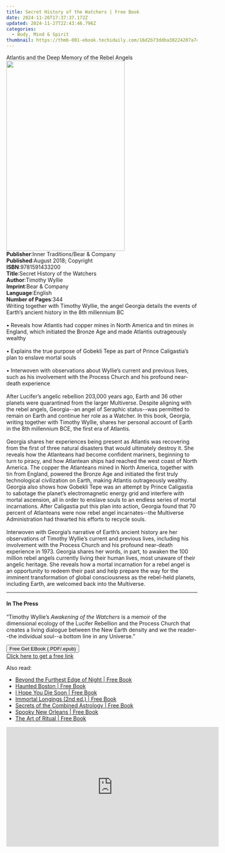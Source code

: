 ```yaml
---
title: Secret History of the Watchers | Free Book
date: 2024-11-26T17:37:37.172Z
updated: 2024-11-27T22:43:46.796Z
categories:
  - Body, Mind & Spirit
thumbnail: https://thmb-001-ebook.techidaily.com/16d2b73ddba30224207a745d6ee2131182a5f7fd5b9cf89dcc2d85b64044e04d.jpg
---
```

<main id="book-container">
  <div class="flex flex-col">
    <div class="book-brief flex-1 py-6 px-4 sm:p-6 md:py-10 md:px-8">
      <!-- brief-->
      <div class="book-brief-main">
        Atlantis and the Deep Memory of the Rebel Angels
      </div>
    </div>
    <div
      class="book-meta-info flex-1 grid gap-4 col-start-1 col-end-3 row-start-1 sm:mb-6 sm:grid-cols-4 lg:gap-6 lg:col-start-2 lg:row-end-6 lg:row-span-6 lg:mb-0"
    >
      <div
        class="book-meta-info-left place-content-center mt-4 p-4 text-sm leading-6 col-start-2 col-span-2 dark:text-slate-400"
      >
        <img
          class="w-full h-500 object-cover rounded-lg sm:h-255 sm:col-span-2 lg:col-span-full"
          src="https://img-001-ebook.techidaily.com/17cadd098f71e801e28373f06d90fd1e61d93167dc1b34d5a00cffb4f021ccd9.jpg"
          alt=""
          width="312"
          height="500"
        />
      </div>
      <div
        class="book-meta-info-right mt-2 col-start-1 row-start-2 col-span-3 self-center"
      >
        <!-- meta data  -->
        <div class="flex flex-col px-4 md:px-8">
          <div class="flex-1">
            <strong>Publisher</strong>:<span class="px-2"
              >Inner Traditions/Bear &amp; Company</span
            >
          </div>
          <div class="flex-1">
            <strong>Published</strong>:<span class="px-2"
              >August 2018; Copyright</span
            >
          </div>
          <div class="flex-1">
            <strong>ISBN</strong>:<span class="px-2">9781591433200</span>
          </div>
          <div class="flex-1">
            <strong>Title</strong>:<span class="px-2"
              >Secret History of the Watchers</span
            >
          </div>
          <div class="flex-1">
            <strong>Author</strong>:<span class="px-2">Timothy Wyllie</span>
          </div>
          <div class="flex-1">
            <strong>Imprint</strong>:<span class="px-2"
              >Bear &amp; Company</span
            >
          </div>
          <div class="flex-1">
            <strong>Language</strong>:<span class="px-2">English</span>
          </div>
          <div class="flex-1">
            <strong>Number of Pages</strong>:<span class="px-2">344</span>
          </div>
        </div>
      </div>
    </div>
    <div class="book-description flex-1 py-6 px-4 sm:p-6 md:py-10 md:px-8">
      <div class="book-description-main">
        <div accordion-content="" id="description">
          Writing together with Timothy Wyllie, the angel Georgia details the
          events of Earth’s ancient history in the 8th millennium BC
          <br /><br />• Reveals how Atlantis had copper mines in North America
          and tin mines in England, which initiated the Bronze Age and made
          Atlantis outrageously wealthy <br /><br />• Explains the true purpose
          of Gobekli Tepe as part of Prince Caligastia’s plan to enslave mortal
          souls <br /><br />• Interwoven with observations about Wyllie’s
          current and previous lives, such as his involvement with the Process
          Church and his profound near-death experience <br /><br />After
          Lucifer’s angelic rebellion 203,000 years ago, Earth and 36 other
          planets were quarantined from the larger Multiverse. Despite aligning
          with the rebel angels, Georgia--an angel of Seraphic status--was
          permitted to remain on Earth and continue her role as a Watcher. In
          this book, Georgia, writing together with Timothy Wyllie, shares her
          personal account of Earth in the 8th millennium BCE, the first era of
          Atlantis. <br /><br />Georgia shares her experiences being present as
          Atlantis was recovering from the first of three natural disasters that
          would ultimately destroy it. She reveals how the Atlanteans had become
          confident mariners, beginning to turn to piracy, and how Atlantean
          ships had reached the west coast of North America. The copper the
          Atlanteans mined in North America, together with tin from England,
          powered the Bronze Age and initiated the first truly technological
          civilization on Earth, making Atlantis outrageously wealthy. Georgia
          also shows how Gobekli Tepe was an attempt by Prince Caligastia to
          sabotage the planet’s electromagnetic energy grid and interfere with
          mortal ascension, all in order to enslave souls to an endless series
          of mortal incarnations. After Caligastia put this plan into action,
          Georgia found that 70 percent of Atlanteans were now rebel angel
          incarnates--the Multiverse Administration had thwarted his efforts to
          recycle souls. <br /><br />Interwoven with Georgia’s narrative of
          Earth’s ancient history are her observations of Timothy Wyllie’s
          current and previous lives, including his involvement with the Process
          Church and his profound near-death experience in 1973. Georgia shares
          her words, in part, to awaken the 100 million rebel angels currently
          living their human lives, most unaware of their angelic heritage. She
          reveals how a mortal incarnation for a rebel angel is an opportunity
          to redeem their past and help prepare the way for the imminent
          transformation of global consciousness as the rebel-held planets,
          including Earth, are welcomed back into the Multiverse.
        </div>
        <div class="accordion-fader"></div>
      </div>
    </div>
    <div class="book-excerpts flex-1 py-6 px-4 sm:p-6 md:py-10 md:px-8">
      <!-- excerpts-->
      <div class="book-excerpts-main">
        <hr />
        <h4 class="placeholder placeholder-heading">
          <span>In The Press</span>
        </h4>
        <p>
          “Timothy Wyllie’s <i>Awakening of the Watchers</i> is a memoir of the
          dimensional ecology of the Lucifer Rebellion and the Process Church
          that creates a living dialogue between the New Earth density and we
          the reader--the individual soul--a bottom line in any Universe.”
        </p>
      </div>
    </div>
    <div
      class="book-about-author flex-1 py-6 px-4 sm:p-6 md:py-10 md:px-8"
    ></div>
    <div class="book-free-get flex-1 py-6 px-4 sm:p-6 md:py-10 md:px-8">
      <button
        id="btn-free-get"
        class="bg-blue-500 hover:bg-blue-700 text-white font-bold py-2 px-4 rounded"
      >
        Free Get EBook (.PDF/.epub)
      </button>
      <div id="countdown-display" class="px-2 text-lg mt-2"></div>
      <a
        id="free-link"
        class="hidden bg-blue-500 hover:bg-blue-700 text-white font-bold py-2 px-4 rounded"
        href="https://www.ebooks.com/en-us/book/95917948/secret-history-of-the-watchers/timothy-wyllie/"
        target="_blank"
        >Click here to get a free link</a
      >
    </div>
    <script>
      let countdownTime = 0;
      let countdownInterval = null;
      document
        .getElementById('btn-free-get')
        .addEventListener('click', startCountdown);
      function startCountdown() {
        countdownTime = new Date().getTime() + 60000 * 3;
        countdownInterval = setInterval(updateCountdown, 1000);
        document.getElementById('btn-free-get').disabled = true;
        document
          .getElementById('btn-free-get')
          .classList.add('bg-gray-500', 'cursor-not-allowed');
      }
      function updateCountdown() {
        let currentTime = new Date().getTime();
        let timeLeft = countdownTime - currentTime;
        let secondsLeft = Math.floor(timeLeft / 1000);
        document.getElementById('countdown-display').innerHTML =
          `Remaining time: ${secondsLeft} seconds.`;
        if (secondsLeft <= 0) {
          clearInterval(countdownInterval);
          document.getElementById('btn-free-get').classList.add('hidden');
          document.getElementById('free-link').classList.remove('hidden');
          document.getElementById('countdown-display').innerHTML = '';
        }
      }
    </script>
  </div>
</main>

<ins class="adsbygoogle"
      style="display:block"
      data-ad-client="ca-pub-7571918770474297"
      data-ad-slot="8358498916"
      data-ad-format="auto"
      data-full-width-responsive="true"></ins>
    

<span class="atpl-alsoreadstyle">Also read:</span>
<div><ul>
<li><a href="https://novels-ebooks.techidaily.com/2562565-9781785352966-beyond-the-furthest-edge-of-night/"><u>Beyond the Furthest Edge of Night | Free Book</u></a></li>
<li><a href="https://novels-ebooks.techidaily.com/2562398-9781493024933-haunted-boston/"><u>Haunted Boston | Free Book</u></a></li>
<li><a href="https://novels-ebooks.techidaily.com/2551349-9781626256484-i-hope-you-die-soon/"><u>I Hope You Die Soon | Free Book</u></a></li>
<li><a href="https://novels-ebooks.techidaily.com/2551262-9781845408077-immortal-longings-2nd-ed/"><u>Immortal Longings (2nd ed.) | Free Book</u></a></li>
<li><a href="https://novels-ebooks.techidaily.com/2562572-9781782794677-secrets-of-the-combined-astrology/"><u>Secrets of the Combined Astrology | Free Book</u></a></li>
<li><a href="https://novels-ebooks.techidaily.com/2561662-9781493019199-spooky-new-orleans/"><u>Spooky New Orleans | Free Book</u></a></li>
<li><a href="https://novels-ebooks.techidaily.com/2562573-9781782797784-the-art-of-ritual/"><u>The Art of Ritual | Free Book</u></a></li>
</ul></div>

<!-- affiliate ads begin -->
<iframe width="560" height="315" src="https://www.youtube.com/embed/BmegThMdrJE?si=rILo1FJb9DgnPljV&autoplay=1" title="YouTube video player" frameborder="0" allow="accelerometer; autoplay; clipboard-write; encrypted-media; gyroscope; picture-in-picture; web-share" referrerpolicy="strict-origin-when-cross-origin" allowfullscreen></iframe>
<!-- affiliate ads end -->

